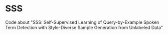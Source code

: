 # SSS
Code about "SSS: Self-Supervised Learning of Query-by-Example Spoken Term Detection with Style-Diverse Sample Generation from Unlabeled Data"
